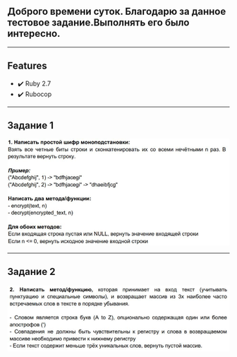 ## Доброго времени суток. Благодарю за данное тестовое задание.Выполнять его было интересно.
***
## Features
- :heavy_check_mark: Ruby 2.7
- :heavy_check_mark: Rubocop
***

## Задание 1
![alt text](task1.jpg "Task1 screen")
***

## Задание 2
![alt text](task2.jpg "Task2 screen")
